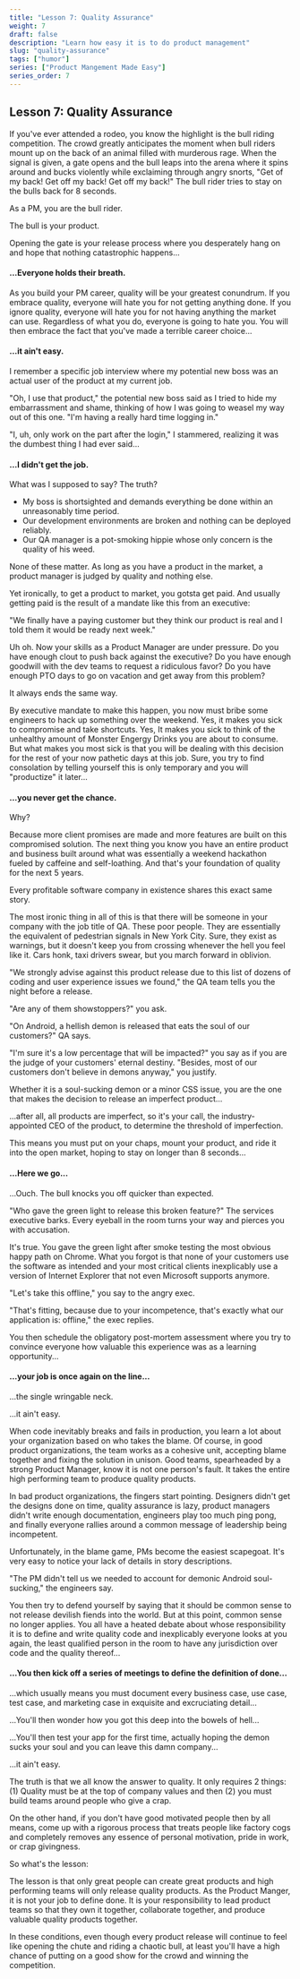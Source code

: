 ```yaml
---
title: "Lesson 7: Quality Assurance"
weight: 7
draft: false
description: "Learn how easy it is to do product management"
slug: "quality-assurance"
tags: ["humor"]
series: ["Product Mangement Made Easy"]
series_order: 7
---
```


## Lesson 7: Quality Assurance

If you've ever attended a rodeo, you know the highlight is the bull riding competition. The crowd greatly anticipates the moment when bull riders mount up on the back of an animal filled with murderous rage. When the signal is given, a gate opens and the bull leaps into the arena where it spins around and bucks violently while exclaiming through angry snorts, "Get of my back! Get off my back! Get off my back!" The bull rider tries to stay on the bulls back for 8 seconds.

As a PM, you are the bull rider.

The bull is your product.

Opening the gate is your release process where you desperately hang on and hope that nothing catastrophic happens...

#### ...Everyone holds their breath.

As you build your PM career, quality will be your greatest conundrum. If you embrace quality, everyone will hate you for not getting anything done. If you ignore quality, everyone will hate you for not having anything the market can use. Regardless of what you do, everyone is going to hate you. You will then embrace the fact that you've made a terrible career choice...

#### ...it ain't easy.

I remember a specific job interview where my potential new boss was an actual user of the product at my current job.

"Oh, I use that product," the potential new boss said as I tried to hide my embarrassment and shame, thinking of how I was going to weasel my way out of this one. "I'm having a really hard time logging in."

"I, uh, only work on the part after the login," I stammered, realizing it was the dumbest thing I had ever said...

#### ...I didn't get the job.

What was I supposed to say? The truth?

- My boss is shortsighted and demands everything be done within an unreasonably time period.
- Our development environments are broken and nothing can be deployed reliably.
- Our QA manager is a pot-smoking hippie whose only concern is the quality of his weed.

None of these matter. As long as you have a product in the market, a product manager is judged by quality and nothing else.

Yet ironically, to get a product to market, you gotsta get paid. And usually getting paid is the result of a mandate like this from an executive:

"We finally have a paying customer but they think our product is real and I told them it would be ready next week."

Uh oh. Now your skills as a Product Manager are under pressure. Do you have enough clout to push back against the executive? Do you have enough goodwill with the dev teams to request a ridiculous favor? Do you have enough PTO days to go on vacation and get away from this problem?

It always ends the same way.

By executive mandate to make this happen, you now must bribe some engineers to hack up something over the weekend. Yes, it makes you sick to compromise and take shortcuts. Yes, It makes you sick to think of the unhealthy amount of Monster Engergy Drinks you are about to consume. But what makes you most sick is that you will be dealing with this decision for the rest of your now pathetic days at this job. Sure, you try to find consolation by telling yourself this is only temporary and you will "productize" it later...

#### ...you never get the chance.

Why?

Because more client promises are made and more features are built on this compromised solution. The next thing you know you have an entire product and business built around what was essentially a weekend hackathon fueled by caffeine and self-loathing. And that's your foundation of quality for the next 5 years.

Every profitable software company in existence shares this exact same story.

The most ironic thing in all of this is that there will be someone in your company with the job title of QA. These poor people. They are essentially the equivalent of pedestrian signals in New York City. Sure, they exist as warnings, but it doesn't keep you from crossing whenever the hell you feel like it. Cars honk, taxi drivers swear, but you march forward in oblivion.

"We strongly advise against this product release due to this list of dozens of coding and user experience issues we found," the QA team tells you the night before a release.

"Are any of them showstoppers?" you ask.

"On Android, a hellish demon is released that eats the soul of our customers?" QA says.

"I'm sure it's a low percentage that will be impacted?" you say as if you are the judge of your customers' eternal destiny. "Besides, most of our customers don't believe in demons anyway," you justify.

Whether it is a soul-sucking demon or a minor CSS issue, you are the one that makes the decision to release an imperfect product...

...after all, all products are imperfect, so it's your call, the industry-appointed CEO of the product, to determine the threshold of imperfection.

This means you must put on your chaps, mount your product, and ride it into the open market, hoping to stay on longer than 8 seconds...

#### ...Here we go...

...Ouch. The bull knocks you off quicker than expected.

"Who gave the green light to release this broken feature?" The services executive barks. Every eyeball in the room turns your way and pierces you with accusation.

It's true. You gave the green light after smoke testing the most obvious happy path on Chrome. What you forgot is that none of your customers use the software as intended and your most critical clients inexplicably use a version of Internet Explorer that not even Microsoft supports anymore.

"Let's take this offline," you say to the angry exec.

"That's fitting, because due to your incompetence, that's exactly what our application is: offline," the exec replies.

You then schedule the obligatory post-mortem assessment where you try to convince everyone how valuable this experience was as a learning opportunity...

#### ...your job is once again on the line...

...the single wringable neck.

...it ain't easy.

When code inevitably breaks and fails in production, you learn a lot about your organization based on who takes the blame. Of course, in good product organizations, the team works as a cohesive unit, accepting blame together and fixing the solution in unison. Good teams, spearheaded by a strong Product Manager, know it is not one person's fault. It takes the entire high performing team to produce quality products.

In bad product organizations, the fingers start pointing. Designers didn't get the designs done on time, quality assurance is lazy, product managers didn't write enough documentation, engineers play too much ping pong, and finally everyone rallies around a common message of leadership being incompetent.

Unfortunately, in the blame game, PMs become the easiest scapegoat. It's very easy to notice your lack of details in story descriptions.

"The PM didn't tell us we needed to account for demonic Android soul-sucking," the engineers say.

You then try to defend yourself by saying that it should be common sense to not release devilish fiends into the world. But at this point, common sense no longer applies. You all have a heated debate about whose responsibility it is to define and write quality code and inexplicably everyone looks at you again, the least qualified person in the room to have any jurisdiction over code and the quality thereof...

#### ...You then kick off a series of meetings to define the definition of done...

...which usually means you must document every business case, use case, test case, and marketing case in exquisite and excruciating detail...

...You'll then wonder how you got this deep into the bowels of hell...

...You'll then test your app for the first time, actually hoping the demon sucks your soul and you can leave this damn company...

...it ain't easy.

The truth is that we all know the answer to quality. It only requires 2 things: (1) Quality must be at the top of company values and then (2) you must build teams around people who give a crap.

On the other hand, if you don't have good motivated people then by all means, come up with a rigorous process that treats people like factory cogs and completely removes any essence of personal motivation, pride in work, or crap givingness.

So what's the lesson:

The lesson is that only great people can create great products and high performing teams will only release quality products. As the Product Manger, it is not your job to define done. It is your responsibility to lead product teams so that they own it together, collaborate together, and produce valuable quality products together.

In these conditions, even though every product release will continue to feel like opening the chute and riding a chaotic bull, at least you'll have a high chance of putting on a good show for the crowd and winning the competition.